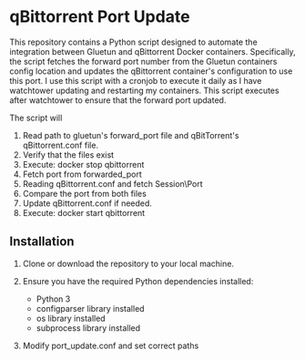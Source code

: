 # qBittorrent Port Update

This repository contains a Python script designed to automate the integration between Gluetun and qBittorrent Docker containers. Specifically, the script fetches the forward port number from the Gluetun containers config location and updates the qBittorrent container's configuration to use this port.
I use this script with a cronjob to execute it daily as I have watchtower updating and restarting my containers. This script executes after watchtower to ensure that the forward port updated. 

The script will
1. Read path to gluetun's forward_port file and qBitTorrent's qBittorrent.conf file.
2. Verify that the files exist
3. Execute: docker stop qbittorrent
4. Fetch port from forwarded_port
5. Reading qBittorrent.conf and fetch Session\Port
6. Compare the port from both files
7. Update qBittorrent.conf if needed.
8. Execute: docker start qbittorrent


## Installation

1. Clone or download the repository to your local machine.

2. Ensure you have the required Python dependencies installed:
    - Python 3 
    - configparser library installed 
    - os library installed 
    - subprocess library installed

3. Modify port_update.conf and set correct paths


    
